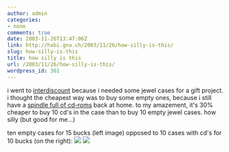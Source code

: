 ```yaml
---
author: admin
categories:
- none
comments: true
date: 2003-11-26T13:47:06Z
link: http://habi.gna.ch/2003/11/26/how-silly-is-this/
slug: how-silly-is-this
title: how silly is this
url: /2003/11/26/how-silly-is-this/
wordpress_id: 361
---
```


i went to [interdiscount](http://www.interdiscount.ch/) because i needed some jewel cases for a gift project.
i thought the cheapest way was to buy some empty ones, because i still have a [spindle full of cd-roms](http://www.arp.com/scripts/wgate/ww20/~flNlc3Npb249UDAxOmN4c3NwaWc0OjAwMDEuMDExZS5kZjdmMzc1NiZ+aHR0cF9jb250ZW50X2NoYXJzZXQ9aXNvLTg4NTktMSZ+U3RhdGU9NTg3Mi4wMDkuMDguMDc=?selected_area=0000000815&selected_item=0000000088&~okcode=ITEM&shop=1&~selhie1=6&~ss=&~pp=&~tn=&~tv=) back at home.
to my amazement, it's 30% cheaper to buy 10 cd's in the case than to buy 10 empty jewel cases.
how silly (but good for me...)

ten empty cases for 15 bucks (left image) opposed to 10 cases with cd's for 10 bucks (on the right):
[![](http://habi.gna.ch/blog/images/cdleerhuellen-tm.jpg)](http://habi.gna.ch/blog/images/cdleerhuellen.jpg) [![](http://habi.gna.ch/blog/images/cdmithuellen-tm.jpg)](http://habi.gna.ch/blog/images/cdmithuellen.jpg)
